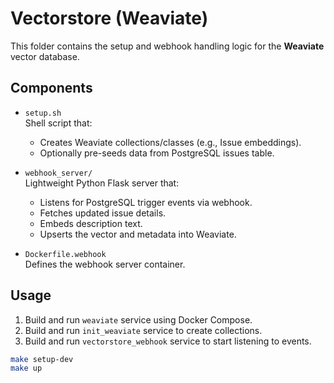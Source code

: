 # Vectorstore (Weaviate)

This folder contains the setup and webhook handling logic for the **Weaviate** vector database.

## Components

- `setup.sh`  
  Shell script that:
  - Creates Weaviate collections/classes (e.g., Issue embeddings).
  - Optionally pre-seeds data from PostgreSQL issues table.
- `webhook_server/`  
  Lightweight Python Flask server that:
  - Listens for PostgreSQL trigger events via webhook.
  - Fetches updated issue details.
  - Embeds description text.
  - Upserts the vector and metadata into Weaviate.

- `Dockerfile.webhook`  
  Defines the webhook server container.

## Usage

1. Build and run `weaviate` service using Docker Compose.
2. Build and run `init_weaviate` service to create collections.
3. Build and run `vectorstore_webhook` service to start listening to events.

```bash
make setup-dev
make up

